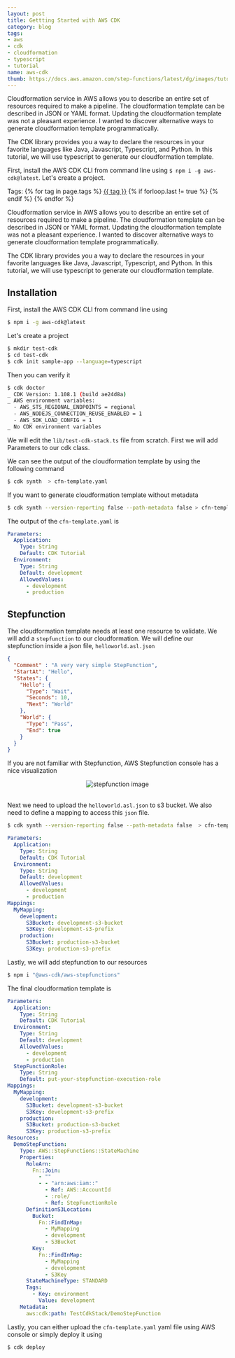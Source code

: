 ```yaml
---
layout: post
title: Gettting Started with AWS CDK 
category: blog
tags:
- aws
- cdk
- cloudformation
- typescript
- tutorial
name: aws-cdk
thumb: https://docs.aws.amazon.com/step-functions/latest/dg/images/tutorial-getting-started-visual-pane-render.png
---
```


<p>Cloudformation service in AWS allows you to describe an entire set of resources required to make a pipeline. The cloudformation template can be described in JSON or YAML format. Updating the cloudformation template was not a pleasant experience. I wanted to discover alternative ways to generate cloudformation template programmatically.</p>

<p>The CDK library provides you a way to declare the resources in your favorite languages like Java, Javascript, Typescript, and Python. In this tutorial, we will use typescript to generate our cloudformation template.</p>

First, install the AWS CDK CLI from command line using `$ npm i -g aws-cdk@latest`. Let's create a project.<!-- truncate_here -->
<p>Tags: {% for tag in page.tags %} <a class="mytag" href="/tag/{{ tag }}" title="View posts tagged with &quot;{{ tag }}&quot;">{{ tag }}</a>  {% if forloop.last != true %} {% endif %} {% endfor %} </p>

<p>Cloudformation service in AWS allows you to describe an entire set of resources required to make a pipeline. The cloudformation template can be described in JSON or YAML format. Updating the cloudformation template was not a pleasant experience. I wanted to discover alternative ways to generate cloudformation template programmatically.</p>

The CDK library provides you a way to declare the resources in your favorite languages like Java, Javascript, Typescript, and Python. In this tutorial, we will use typescript to generate our cloudformation template.

## Installation

First, install the AWS CDK CLI from command line using

```bash
$ npm i -g aws-cdk@latest
```

Let's create a project

```bash
$ mkdir test-cdk  
$ cd test-cdk
$ cdk init sample-app --language=typescript
```

Then you can verify it  

```bash
$ cdk doctor
_ CDK Version: 1.108.1 (build ae24d8a)
_ AWS environment variables:
  - AWS_STS_REGIONAL_ENDPOINTS = regional
  - AWS_NODEJS_CONNECTION_REUSE_ENABLED = 1
  - AWS_SDK_LOAD_CONFIG = 1
_ No CDK environment variables
```

We will edit the `lib/test-cdk-stack.ts` file from scratch. First we will add Parameters to our cdk class.

<script src="https://gist.github.com/tushar-sharma/8d66c6e91a4de56b4a9f9385465b5958.js"></script>

We can see the output of the cloudformation template by using the following command

```bash
$ cdk synth  > cfn-template.yaml
```

If you want to generate cloudformation template without metadata

```bash
$ cdk synth --version-reporting false --path-metadata false > cfn-template.yaml 
```

The output of the `cfn-template.yaml` is 

```yaml
Parameters:
  Application:
    Type: String
    Default: CDK Tutorial
  Environment:
    Type: String
    Default: development
    AllowedValues:
      - development
      - production
```


## Stepfunction

The cloudformation template needs at least one resource to validate. We will add a `stepfunction` to our cloudformation. We will define our stepfunction inside a json file, `helloworld.asl.json`

```json
{
  "Comment" : "A very very simple StepFunction",
  "StartAt": "Hello", 
  "States": {
    "Hello": {
      "Type": "Wait",
      "Seconds": 10,
      "Next": "World"
    },
    "World": {
      "Type": "Pass",
      "End": true
    }
  }
}
```


If you are not familiar with Stepfunction, AWS Stepfunction console has a nice visualization

<center>
<img src="https://docs.aws.amazon.com/step-functions/latest/dg/images/tutorial-getting-started-visual-pane-render.png" alt="stepfunction image">
</center><br>

Next we need to upload the `helloworld.asl.json` to s3 bucket. We also need to define a mapping to access this `json` file.

<script src="https://gist.github.com/tushar-sharma/f7d3ff867b2a9b10c15744ba186fa7c8.js"></script>


```bash
$ cdk synth --version-reporting false --path-metadata false  > cfn-template.yaml 
```


```yaml
Parameters:
  Application:
    Type: String
    Default: CDK Tutorial
  Environment:
    Type: String
    Default: development
    AllowedValues:
      - development
      - production
Mappings:
  MyMapping:
    development:
      S3Bucket: development-s3-bucket
      S3Key: development-s3-prefix
    production:
      S3Bucket: production-s3-bucket
      S3Key: production-s3-prefix
```

Lastly, we will add stepfunction to our resources

```bash
$ npm i "@aws-cdk/aws-stepfunctions"
```

<script src="https://gist.github.com/tushar-sharma/4bb0490ee424b2866c55bafca8b7fc76.js"></script>


The final cloudformation template is


```yaml
Parameters:
  Application:
    Type: String
    Default: CDK Tutorial
  Environment:
    Type: String
    Default: development
    AllowedValues:
      - development
      - production
  StepFunctionRole:
    Type: String
    Default: put-your-stepfunction-execution-role
Mappings:
  MyMapping:
    development:
      S3Bucket: development-s3-bucket
      S3Key: development-s3-prefix
    production:
      S3Bucket: production-s3-bucket
      S3Key: production-s3-prefix
Resources:
  DemoStepFunction:
    Type: AWS::StepFunctions::StateMachine
    Properties:
      RoleArn:
        Fn::Join:
          - ""
          - - "arn:aws:iam::"
            - Ref: AWS::AccountId
            - :role/
            - Ref: StepFunctionRole
      DefinitionS3Location:
        Bucket:
          Fn::FindInMap:
            - MyMapping
            - development
            - S3Bucket
        Key:
          Fn::FindInMap:
            - MyMapping
            - development
            - S3Key
      StateMachineType: STANDARD
      Tags:
        - Key: environment
          Value: development
    Metadata:
      aws:cdk:path: TestCdkStack/DemoStepFunction

```

Lastly, you can either upload the `cfn-template.yaml` yaml file using AWS console or simply deploy it using

```bash
$ cdk deploy
```
